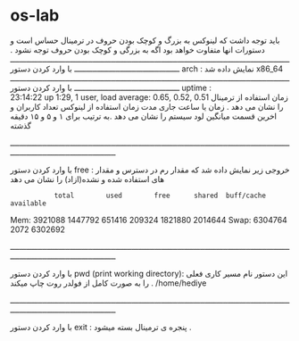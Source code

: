 # os-lab

باید توجه داشت که لینوکس به بزرگ و کوچک بودن حروف در
 ترمینال حساس است و دستورات انها متفاوت خواهد بود اگه به بزرگی و کوچک بودن حروف توجه نشود .
ــــــــــــــــــــــــــــــــــــــــــــــــــــــــــــــــــــــــــــــــــــــــــــــــــــــــــــــــــــــــــــــــــــــــــــــــــــــــــــــــــــــــ
با وارد کردن دستور arch :
نمایش داده شد x86_64
ــــــــــــــــــــــــــــــــــــــــــــــــــــــــــــــــــــــــــــــــــــــــــــــــــــــــــــــــــــــــــــــــــــــــــــــــــــــــــــــــــــــــ
با وارد کردن دستور uptime :    
23:14:22 up  1:29,  1 user,  load average: 0.65, 0.52, 0.51
زمان استفاده از ترمینال را نشان می دهد . 
زمان یا ساعت جاری
مدت زمان استفاده از لینوکس
تعداد کاربران 
و اخرین قسمت میانگین لود سیستم را نشان می دهد .به ترتیب برای ۱ و ۵ و ۱۵ دقیقه گذشته

ــــــــــــــــــــــــــــــــــــــــــــــــــــــــــــــــــــــــــــــــــــــــــــــــــــــــــــــــــــــــــــــــــــــــــــــــــــــــــــــــــــــــ

با وارد کردن دستور free :
خروجی زیر نمایش داده شد که مقدار رم در دسترس و مقدار های استفاده شده و نشده(ازاد) را نشان می دهد 

               total        used        free      shared  buff/cache   available
Mem:        3921088     1447792      651416      209324     1821880     2014644
Swap:       6304764        2072     6302692

ــــــــــــــــــــــــــــــــــــــــــــــــــــــــــــــــــــــــــــــــــــــــــــــــــــــــــــــــــــــــــــــــــــــــــــــــــــــــــــــــــــــــ

با وارد کردن دستور pwd (print working directory):
این دستور نام مسیر کاری فعلی را به صورت کامل از فولدر روت چاپ میکند . 
/home/hediye

ــــــــــــــــــــــــــــــــــــــــــــــــــــــــــــــــــــــــــــــــــــــــــــــــــــــــــــــــــــــــــــــــــــــــــــــــــــــــــــــــــــــــ

با وارد کردن دستور exit :
پنجره ی ترمینال بسته میشود . 

